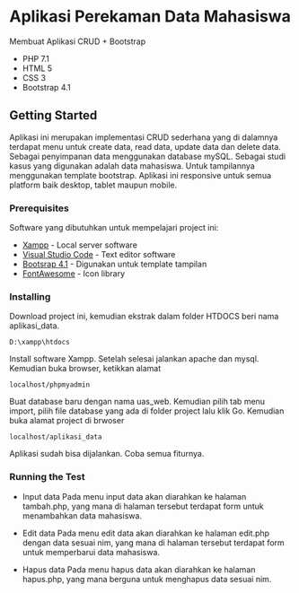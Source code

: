 # Aplikasi Perekaman Data Mahasiswa

Membuat Aplikasi CRUD + Bootstrap

* PHP 7.1 
* HTML 5 
* CSS 3 
* Bootstrap 4.1

## Getting Started

Aplikasi ini merupakan implementasi CRUD sederhana yang di dalamnya terdapat menu untuk create data, read data, update data dan delete data. Sebagai penyimpanan data menggunakan database mySQL. Sebagai studi kasus yang digunakan adalah data mahasiswa. Untuk tampilannya
menggunakan template bootstrap. Aplikasi ini responsive untuk semua platform baik desktop, tablet maupun mobile.

### Prerequisites

Software yang dibutuhkan untuk mempelajari project ini:
* [Xampp](https://www.apachefriends.org/download.html/) - Local server software
* [Visual Studio Code](https://www.visualstudio.com/downloads/) - Text editor software
* [Bootsrap 4.1](https://getbootstrap.com/docs/4.1/getting-started/download/) - Digunakan untuk template tampilan
* [FontAwesome](https://fontawesome.com/?from=io) - Icon library

### Installing

Download project ini, kemudian ekstrak dalam folder HTDOCS beri nama aplikasi_data.
```
D:\xampp\htdocs
```
Install software Xampp. Setelah selesai jalankan apache dan mysql. Kemudian buka browser, ketikkan alamat
```
localhost/phpmyadmin
```
Buat database baru dengan nama uas_web. Kemudian pilih tab menu import, pilih file database yang ada di folder project lalu klik Go.
Kemudian buka alamat project di brwoser
```
localhost/aplikasi_data
```

Aplikasi sudah bisa dijalankan. Coba semua fiturnya.

### Running the Test

* Input data Pada menu input data akan diarahkan ke halaman tambah.php, yang mana di halaman tersebut terdapat form untuk menambahkan data mahasiswa.

* Edit data Pada menu edit data akan diarahkan ke halaman edit.php dengan data sesuai nim, yang mana di halaman tersebut terdapat form untuk memperbarui data mahasiswa.

* Hapus data Pada menu hapus data akan diarahkan ke halaman hapus.php, yang mana berguna untuk menghapus data sesuai nim.
